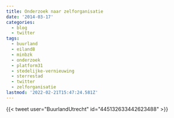```yaml
---
title: Onderzoek naar zelforganisatie
date: '2014-03-17'
categories:
  - blog
  - twitter
tags:
  - buurland
  - eiland8
  - minbzk
  - onderzoek
  - platform31
  - stedelijke-vernieuwing
  - sterrestad
  - twitter
  - zelforganisatie
lastmod: '2022-02-21T15:47:24.581Z'
---
```

{{< tweet user="BuurlandUtrecht" id="445132633442623488" >}}